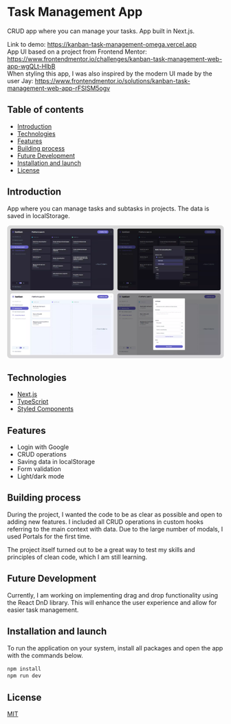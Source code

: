 # Task Management App

CRUD app where you can manage your tasks. App built in Next.js.

Link to demo: https://kanban-task-management-omega.vercel.app \
App UI based on a project from Frontend Mentor: https://www.frontendmentor.io/challenges/kanban-task-management-web-app-wgQLt-HlbB \
When styling this app, I was also inspired by the modern UI made by the user Jay: https://www.frontendmentor.io/solutions/kanban-task-management-web-app-rFSlSM5ogv

## Table of contents

- [Introduction](#introduction)
- [Technologies](#technologies)
- [Features](#features)
- [Building process](#building-process)
- [Future Development](#future-development)
- [Installation and launch](#installation-and-launch)
- [License](#license)

## Introduction

App where you can manage tasks and subtasks in projects. The data is saved in localStorage.

![overview of current project](public/project-overview.webp)

## Technologies

- [Next.js](https://nextjs.org/ "Next.js Page")
- [TypeScript](https://www.typescriptlang.org/ "Typescript Page")
- [Styled Components](https://styled-components.com/ "Styled Components Page")

## Features

- Login with Google
- CRUD operations
- Saving data in localStorage
- Form validation
- Light/dark mode

## Building process

During the project, I wanted the code to be as clear as possible and open to adding new features. I included all CRUD operations in custom hooks referring to the main context with data. Due to the large number of modals, I used Portals for the first time.

The project itself turned out to be a great way to test my skills and principles of clean code, which I am still learning.

## Future Development

Currently, I am working on implementing drag and drop functionality using the React DnD library. This will enhance the user experience and allow for easier task management.

## Installation and launch

To run the application on your system, install all packages and open the app with the commands below.

```bash
npm install
npm run dev
```

## License

[MIT](https://choosealicense.com/licenses/mit/)
